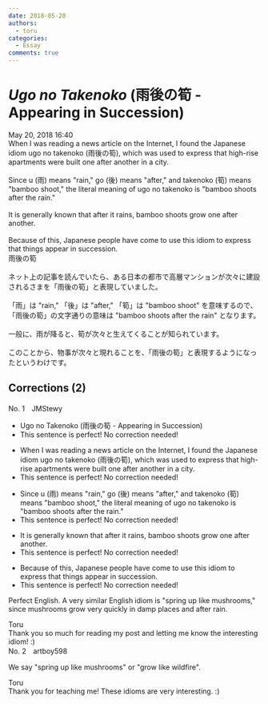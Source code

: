 ```yaml
---
date: 2018-05-20
authors:
  - toru
categories:
  - Essay
comments: true
---
```


# <strong><em>Ugo no Takenoko</strong></em> (雨後の筍 - Appearing in Succession)
<div class="date">May 20, 2018 16:40</div>
<div id="post"><div id="body_show_ori">
When I was reading a news article on the Internet, I found the Japanese idiom ugo no takenoko (雨後の筍), which was used to express that high-rise apartments were built one after another in a city.<br/><br/>Since u (雨) means "rain," go (後) means "after," and takenoko (筍) means "bamboo shoot," the literal meaning of ugo no takenoko is "bamboo shoots after the rain."<br/><br/>It is generally known that after it rains, bamboo shoots grow one after another.<br/><br/>Because of this, Japanese people have come to use this idiom to express that things appear in succession. 
</div></div>

<!-- more -->

<div id="post_ja"><div id="body_show_mo">
雨後の筍<br/><br/>ネット上の記事を読んでいたら、ある日本の都市で高層マンションが次々に建設されるさまを「雨後の筍」と表現していました。<br/><br/>「雨」は "rain," 「後」は "after," 「筍」は "bamboo shoot" を意味するので、「雨後の筍」の文字通りの意味は "bamboo shoots after the rain" となります。<br/><br/>一般に、雨が降ると、筍が次々と生えてくることが知られています。<br/><br/>このことから、物事が次々と現れることを、「雨後の筍」と表現するようになったというわけです。
</div></div>

## Corrections (2)
<div id="block"><div class="first_name"> No. 1　<span class="just_name">JMStewy</span></div><div id="block2">
<ul class="correction_field">
<li class="incorrect">Ugo no Takenoko (雨後の筍 - Appearing in Succession)</li>
<li class="corrected perfect">This sentence is perfect! No correction needed!</li>
</ul>
<ul class="correction_field">
<li class="incorrect">When I was reading a news article on the Internet, I found the Japanese idiom ugo no takenoko (雨後の筍), which was used to express that high-rise apartments were built one after another in a city.</li>
<li class="corrected perfect">This sentence is perfect! No correction needed!</li>
</ul>
<ul class="correction_field">
<li class="incorrect">Since u (雨) means "rain," go (後) means "after," and takenoko (筍) means "bamboo shoot," the literal meaning of ugo no takenoko is "bamboo shoots after the rain."</li>
<li class="corrected perfect">This sentence is perfect! No correction needed!</li>
</ul>
<ul class="correction_field">
<li class="incorrect">It is generally known that after it rains, bamboo shoots grow one after another.</li>
<li class="corrected perfect">This sentence is perfect! No correction needed!</li>
</ul>
<ul class="correction_field">
<li class="incorrect">Because of this, Japanese people have come to use this idiom to express that things appear in succession.</li>
<li class="corrected perfect">This sentence is perfect! No correction needed!</li>
</ul>
<p class="comment_small">
 Perfect English. A very similar English idiom is "spring up like mushrooms," since mushrooms grow very quickly in damp places and after rain.
</p>

</div><div class="name"><span class="just_name">Toru</span><br>
Thank you so much for reading my post and letting me know the interesting idiom! :)
</div>
</div>
<div id="block"><div class="first_name"> No. 2　<span class="just_name">artboy598</span></div><div id="block2">
<p class="comment_small">
 We say "spring up like mushrooms" or "grow like wildfire".
</p>

</div><div class="name"><span class="just_name">Toru</span><br>
Thank you for teaching me! These idioms are very interesting. :)
</div>
</div>
